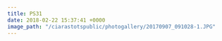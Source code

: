 ```yaml
---
title: PS31
date: 2018-02-22 15:37:41 +0000
image_path: "/ciarastotspublic/photogallery/20170907_091028-1.JPG"
---
```

